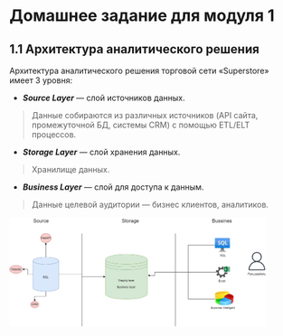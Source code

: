 # Домашнее задание для модуля 1

## 1.1 Архитектура аналитического решения
Архитектура аналитического решения торговой сети «Superstore» имеет 3 уровня:
- ***Source Layer*** — слой источников данных. 
> Данные собираются из различных источников (API сайта, промежуточной БД, системы CRM) с помощью ETL/ELT процессов.
- ***Storage Layer*** — слой хранения данных.
> Хранилище данных.
- ***Business Layer*** — слой для доступа к данным.
> Данные целевой аудитории — бизнес клиентов, аналитиков.

<img src="img/architecture_of_the_analytical_solution.png" width="90%">